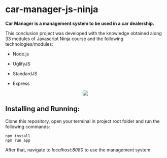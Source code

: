 # car-manager-js-ninja

**Car Manager is a management system to be used in a car dealership.**

This conclusion project was developed with the knowledge obtained along 33 modules of Javascript Ninja course and the following technologies/modules:

- Node.js

- UglifyJS

- StandardJS

- Express

<p align="center">
  <img src="https://imgur.com/MmpqMeg.jpg">
</p>


## Installing and Running:

Clone this repository, open your terminal in project root folder and run the following commands:

```
npm install
npm run app
```

After that, navigate to *localhost:8080* to use the management system.
